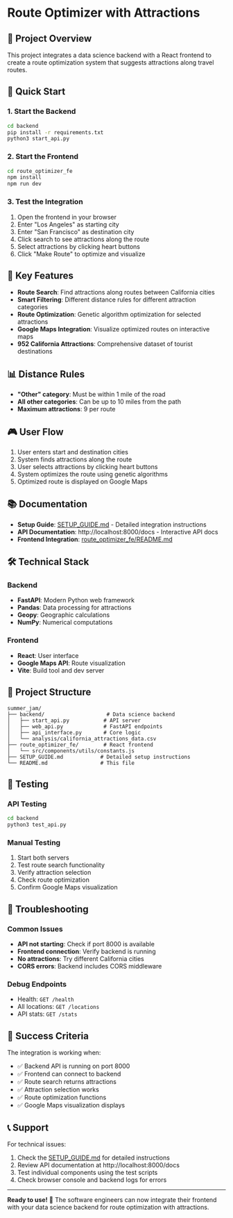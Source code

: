 # Route Optimizer with Attractions

## 🎯 Project Overview

This project integrates a data science backend with a React frontend to create a route optimization system that suggests attractions along travel routes.

## 🚀 Quick Start

### 1. Start the Backend
```bash
cd backend
pip install -r requirements.txt
python3 start_api.py
```

### 2. Start the Frontend
```bash
cd route_optimizer_fe
npm install
npm run dev
```

### 3. Test the Integration
1. Open the frontend in your browser
2. Enter "Los Angeles" as starting city
3. Enter "San Francisco" as destination city
4. Click search to see attractions along the route
5. Select attractions by clicking heart buttons
6. Click "Make Route" to optimize and visualize

## 🔗 Key Features

- **Route Search**: Find attractions along routes between California cities
- **Smart Filtering**: Different distance rules for different attraction categories
- **Route Optimization**: Genetic algorithm optimization for selected attractions
- **Google Maps Integration**: Visualize optimized routes on interactive maps
- **952 California Attractions**: Comprehensive dataset of tourist destinations

## 📊 Distance Rules

- **"Other" category**: Must be within 1 mile of the road
- **All other categories**: Can be up to 10 miles from the path
- **Maximum attractions**: 9 per route

## 🎮 User Flow

1. User enters start and destination cities
2. System finds attractions along the route
3. User selects attractions by clicking heart buttons
4. System optimizes the route using genetic algorithms
5. Optimized route is displayed on Google Maps

## 📚 Documentation

- **Setup Guide**: [SETUP_GUIDE.md](SETUP_GUIDE.md) - Detailed integration instructions
- **API Documentation**: http://localhost:8000/docs - Interactive API docs
- **Frontend Integration**: [route_optimizer_fe/README.md](route_optimizer_fe/README.md)

## 🛠️ Technical Stack

### Backend
- **FastAPI**: Modern Python web framework
- **Pandas**: Data processing for attractions
- **Geopy**: Geographic calculations
- **NumPy**: Numerical computations

### Frontend
- **React**: User interface
- **Google Maps API**: Route visualization
- **Vite**: Build tool and dev server

## 📁 Project Structure

```
summer_jam/
├── backend/                    # Data science backend
│   ├── start_api.py           # API server
│   ├── web_api.py             # FastAPI endpoints
│   ├── api_interface.py       # Core logic
│   └── analysis/california_attractions_data.csv
├── route_optimizer_fe/        # React frontend
│   └── src/components/utils/constants.js
├── SETUP_GUIDE.md            # Detailed setup instructions
└── README.md                 # This file
```

## 🧪 Testing

### API Testing
```bash
cd backend
python3 test_api.py
```

### Manual Testing
1. Start both servers
2. Test route search functionality
3. Verify attraction selection
4. Check route optimization
5. Confirm Google Maps visualization

## 🐛 Troubleshooting

### Common Issues
- **API not starting**: Check if port 8000 is available
- **Frontend connection**: Verify backend is running
- **No attractions**: Try different California cities
- **CORS errors**: Backend includes CORS middleware

### Debug Endpoints
- Health: `GET /health`
- All locations: `GET /locations`
- API stats: `GET /stats`

## 🎉 Success Criteria

The integration is working when:
- ✅ Backend API is running on port 8000
- ✅ Frontend can connect to backend
- ✅ Route search returns attractions
- ✅ Attraction selection works
- ✅ Route optimization functions
- ✅ Google Maps visualization displays

## 📞 Support

For technical issues:
1. Check the [SETUP_GUIDE.md](SETUP_GUIDE.md) for detailed instructions
2. Review API documentation at http://localhost:8000/docs
3. Test individual components using the test scripts
4. Check browser console and backend logs for errors

---

**Ready to use!** 🚀 The software engineers can now integrate their frontend with your data science backend for route optimization with attractions.